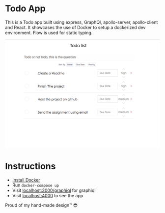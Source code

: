Todo App
=====
This is a Todo app built using express, GraphQl, apollo-server, apollo-client and React.
It showcases the use of Docker to setup a dockerized dev environment.
Flow is used for static typing.

![GitHub Logo](/screenshot.png)


Instructions
=====
- [Install Docker](https://www.docker.com)
- Run `docker-compose up`
- Visit [localhost:3000/graphiql](http://localhost:3000/graphiql) for graphiql
- Visit [localhost:4000](http://localhost:4000) to see the app

Proud of my hand-made design™ 😎
